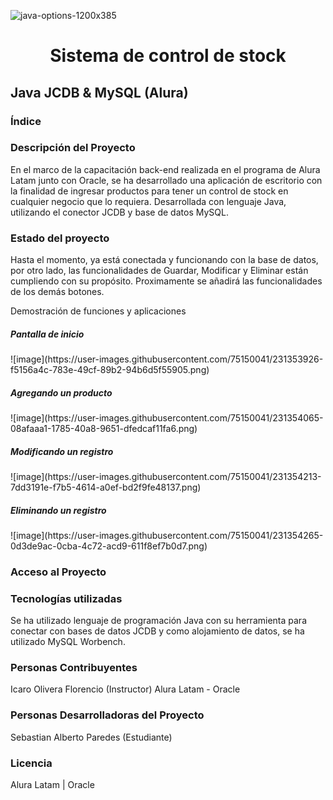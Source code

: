 ![java-options-1200x385](https://user-images.githubusercontent.com/75150041/231352817-6367b1c3-dd4c-4dfa-b6ed-b0aa8d1ec779.jpg)

<h1 align="center">Sistema de control de stock</h1>
<h2>Java JCDB & MySQL (Alura)</h2>

<h3>Índice</h3>

<h3>Descripción del Proyecto</h3>

En el marco de la capacitación back-end realizada en el programa de Alura Latam junto con Oracle, se ha desarrollado una aplicación de escritorio con la finalidad de ingresar productos para tener un control de stock en cualquier negocio que lo requiera. Desarrollada con lenguaje Java, utilizando el conector JCDB y base de datos MySQL. 

<h3>Estado del proyecto</h3>

Hasta el momento, ya está conectada y funcionando con la base de datos, por otro lado, las funcionalidades de Guardar, Modificar y Eliminar están cumpliendo con su propósito. Proximamente se añadirá las funcionalidades de los demás botones.

Demostración de funciones y aplicaciones</h3>

<h5>Pantalla de inicio</h5>
![image](https://user-images.githubusercontent.com/75150041/231353926-f5156a4c-783e-49cf-89b2-94b6d5f55905.png)
<h5>Agregando un producto</h5>
![image](https://user-images.githubusercontent.com/75150041/231354065-08afaaa1-1785-40a8-9651-dfedcaf11fa6.png)
<h5>Modificando un registro</h5>
![image](https://user-images.githubusercontent.com/75150041/231354213-7dd3191e-f7b5-4614-a0ef-bd2f9fe48137.png)
<h5>Eliminando un registro</h5>
![image](https://user-images.githubusercontent.com/75150041/231354265-0d3de9ac-0cba-4c72-acd9-611f8ef7b0d7.png)

<h3>Acceso al Proyecto</h3>

<h3>Tecnologías utilizadas</h3>
Se ha utilizado lenguaje de programación Java con su herramienta para conectar con bases de datos JCDB y como alojamiento de datos, se ha utilizado MySQL Worbench.

<h3>Personas Contribuyentes</h3>

Icaro Olivera Florencio (Instructor)
Alura Latam - Oracle

<h3>Personas Desarrolladoras del Proyecto</h3>

Sebastian Alberto Paredes (Estudiante)

<h3>Licencia</h3>

Alura Latam | Oracle
